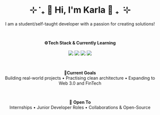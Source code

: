 <h1 align="center">⊹ ݁ ₊ 🌸 <strong>Hi, I'm Karla</strong> 🌸 ₊ ݁ ⊹</h1>

<p align="center">I am a student/self-taught developer with a passion for creating solutions!</p>

<br/>

<p align="center">
  <strong>⚙️Tech Stack & Currently Learning</strong><br/><br/>
  <img src="https://img.shields.io/badge/Python-3776AB?style=flat-square&logo=python&logoColor=white"/>
  <img src="https://img.shields.io/badge/JavaScript-F7DF1E?style=flat-square&logo=javascript&logoColor=black"/>
  <img src="https://img.shields.io/badge/SQL-4479A1?style=flat-square&logo=mysql&logoColor=white"/>
  <img src="https://img.shields.io/badge/C%23-239120?style=flat-square&logo=c-sharp&logoColor=white"/>
</p>

<br/>

<p align="center">
  <strong>🌱Current Goals</strong><br/>
  Building real-world projects • Practising clean architecture • Expanding to Web 3.0 and FinTech
</p>

<br/>

<p align="center">
  💼 <strong>Open To</strong><br/>
  Internships • Junior Developer Roles • Collaborations & Open-Source
</p>
